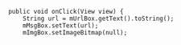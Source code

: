         public void onClick(View view) {
            String url = mUrlBox.getText().toString();
            mMsgBox.setText(url);
            mImgBox.setImageBitmap(null);